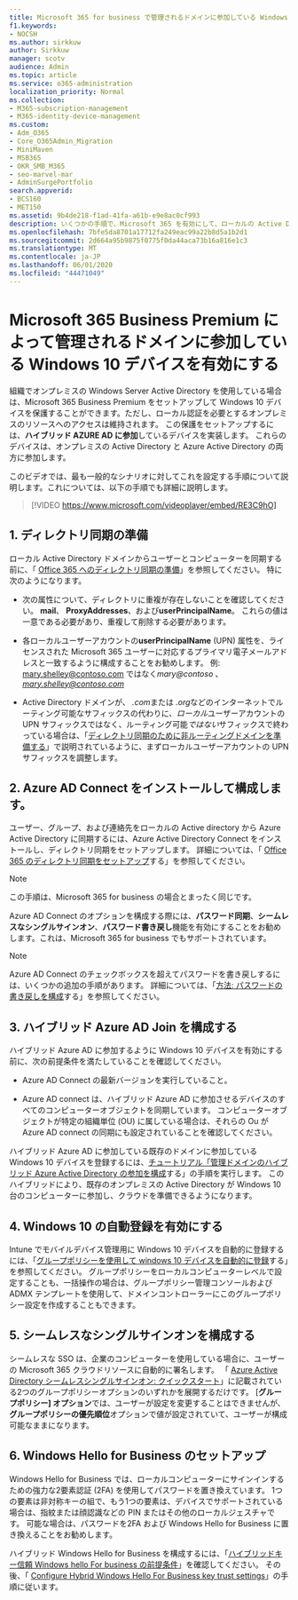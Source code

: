 ```yaml
---
title: Microsoft 365 for business で管理されるドメインに参加している Windows 10 デバイスを有効にする
f1.keywords:
- NOCSH
ms.author: sirkkuw
author: Sirkkuw
manager: scotv
audience: Admin
ms.topic: article
ms.service: o365-administration
localization_priority: Normal
ms.collection:
- M365-subscription-management
- M365-identity-device-management
ms.custom:
- Adm_O365
- Core_O365Admin_Migration
- MiniMaven
- MSB365
- OKR_SMB_M365
- seo-marvel-mar
- AdminSurgePortfolio
search.appverid:
- BCS160
- MET150
ms.assetid: 9b4de218-f1ad-41fa-a61b-e9e8ac0cf993
description: いくつかの手順で、Microsoft 365 を有効にして、ローカルの Active Directory に参加している Windows 10 デバイスを保護する方法について説明します。
ms.openlocfilehash: 7bfe5da8701a17712fa249eac99a22b8d5a1b2d1
ms.sourcegitcommit: 2d664a95b9875f0775f0da44aca73b16a816e1c3
ms.translationtype: MT
ms.contentlocale: ja-JP
ms.lasthandoff: 06/01/2020
ms.locfileid: "44471049"
---
```

# <a name="enable-domain-joined-windows-10-devices-to-be-managed-by-microsoft-365-business-premium"></a>Microsoft 365 Business Premium によって管理されるドメインに参加している Windows 10 デバイスを有効にする

組織でオンプレミスの Windows Server Active Directory を使用している場合は、Microsoft 365 Business Premium をセットアップして Windows 10 デバイスを保護することができます。ただし、ローカル認証を必要とするオンプレミスのリソースへのアクセスは維持されます。
この保護をセットアップするには、**ハイブリッド AZURE AD に参加**しているデバイスを実装します。 これらのデバイスは、オンプレミスの Active Directory と Azure Active Directory の両方に参加します。

このビデオでは、最も一般的なシナリオに対してこれを設定する手順について説明します。これについては、以下の手順でも詳細に説明します。

> [!VIDEO https://www.microsoft.com/videoplayer/embed/RE3C9hO]
  

## <a name="1-prepare-for-directory-synchronization"></a>1. ディレクトリ同期の準備 

ローカル Active Directory ドメインからユーザーとコンピューターを同期する前に、「 [Office 365 へのディレクトリ同期の準備](https://docs.microsoft.com/office365/enterprise/prepare-for-directory-synchronization)」を参照してください。 特に次のようになります。

   - 次の属性について、ディレクトリに重複が存在しないことを確認してください。 **mail**、 **ProxyAddresses**、および**userPrincipalName**。 これらの値は一意である必要があり、重複して削除する必要があります。
   
   - 各ローカルユーザーアカウントの**userPrincipalName** (UPN) 属性を、ライセンスされた Microsoft 365 ユーザーに対応するプライマリ電子メールアドレスと一致するように構成することをお勧めします。 例: mary.shelley@contoso.com ではなく*mary@contoso* 、 *mary.shelley@contoso.com*
   
   - Active Directory ドメインが、 *.com*または *.org*などのインターネットでルーティング可能なサフィックスの代わりに、*ローカル*ユーザーアカウントの UPN サフィックスではなく、ルーティング可能*ではない*サフィックスで終わっている場合は、「[ディレクトリ同期のために非ルーティングドメインを準備する](https://docs.microsoft.com/office365/enterprise/prepare-a-non-routable-domain-for-directory-synchronization)」で説明されているように、まずローカルユーザーアカウントの UPN サフィックスを調整します。 

## <a name="2-install-and-configure-azure-ad-connect"></a>2. Azure AD Connect をインストールして構成します。

ユーザー、グループ、および連絡先をローカルの Active directory から Azure Active Directory に同期するには、Azure Active Directory Connect をインストールし、ディレクトリ同期をセットアップします。 詳細については、「 [Office 365 のディレクトリ同期をセットアップ](https://docs.microsoft.com/office365/enterprise/set-up-directory-synchronization)する」を参照してください。

> [!NOTE]
> この手順は、Microsoft 365 for business の場合とまったく同じです。 

Azure AD Connect のオプションを構成する際には、**パスワード同期**、**シームレスなシングルサインオン**、**パスワード書き戻し**機能を有効にすることをお勧めします。これは、Microsoft 365 for business でもサポートされています。

> [!NOTE]
> Azure AD Connect のチェックボックスを超えてパスワードを書き戻しするには、いくつかの追加の手順があります。 詳細については、「[方法: パスワードの書き戻しを構成](https://docs.microsoft.com/azure/active-directory/authentication/howto-sspr-writeback)する」を参照してください。 

## <a name="3-configure-hybrid-azure-ad-join"></a>3. ハイブリッド Azure AD Join を構成する

ハイブリッド Azure AD に参加するように Windows 10 デバイスを有効にする前に、次の前提条件を満たしていることを確認してください。

   - Azure AD Connect の最新バージョンを実行していること。

   - Azure AD connect は、ハイブリッド Azure AD に参加させるデバイスのすべてのコンピューターオブジェクトを同期しています。 コンピューターオブジェクトが特定の組織単位 (OU) に属している場合は、それらの Ou が Azure AD connect の同期にも設定されていることを確認してください。

ハイブリッド Azure AD に参加している既存のドメインに参加している Windows 10 デバイスを登録するには、[チュートリアル「管理ドメインのハイブリッド Azure Active Directory の参加を構成](https://docs.microsoft.com/azure/active-directory/devices/hybrid-azuread-join-managed-domains#configure-hybrid-azure-ad-join)する」の手順を実行します。 このハイブリッドにより、既存のオンプレミスの Active Directory が Windows 10 台のコンピューターに参加し、クラウドを準備できるようになります。
    
## <a name="4-enable-automatic-enrollment-for-windows-10"></a>4. Windows 10 の自動登録を有効にする

 Intune でモバイルデバイス管理用に Windows 10 デバイスを自動的に登録するには、「[グループポリシーを使用して windows 10 デバイスを自動的に登録](https://docs.microsoft.com/windows/client-management/mdm/enroll-a-windows-10-device-automatically-using-group-policy)する」を参照してください。 グループポリシーをローカルコンピューターレベルで設定することも、一括操作の場合は、グループポリシー管理コンソールおよび ADMX テンプレートを使用して、ドメインコントローラーにこのグループポリシー設定を作成することもできます。

## <a name="5-configure-seamless-single-sign-on"></a>5. シームレスなシングルサインオンを構成する

  シームレスな SSO は、企業のコンピューターを使用している場合に、ユーザーの Microsoft 365 クラウドリソースに自動的に署名します。 「 [Azure Active Directory シームレスシングルサインオン: クイックスタート](https://docs.microsoft.com/azure/active-directory/hybrid/how-to-connect-sso-quick-start#step-2-enable-the-feature)」に記載されている2つのグループポリシーオプションのいずれかを展開するだけです。 [**グループポリシー] オプション**では、ユーザーが設定を変更することはできませんが、**グループポリシーの優先順位**オプションで値が設定されていて、ユーザーが構成可能なままになります。

## <a name="6-set-up-windows-hello-for-business"></a>6. Windows Hello for Business のセットアップ

 Windows Hello for Business では、ローカルコンピューターにサインインするための強力な2要素認証 (2FA) を使用してパスワードを置き換えています。 1つの要素は非対称キーの組で、もう1つの要素は、デバイスでサポートされている場合は、指紋または顔認識などの PIN またはその他のローカルジェスチャです。 可能な場合は、パスワードを2FA および Windows Hello for Business に置き換えることをお勧めします。

ハイブリッド Windows Hello for Business を構成するには、「[ハイブリッドキー信頼 Windows hello For business の前提条件](https://docs.microsoft.com/windows/security/identity-protection/hello-for-business/hello-hybrid-key-trust-prereqs)」を確認してください。 その後、「 [Configure Hybrid Windows Hello For Business key trust settings](https://docs.microsoft.com/windows/security/identity-protection/hello-for-business/hello-hybrid-key-whfb-settings)」の手順に従います。 
